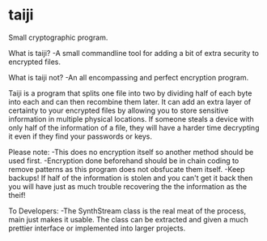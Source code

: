 # taiji
Small cryptographic program.

What is taiji?
  -A small commandline tool for adding a bit of extra security to encrypted files.
  
What is taiji not?
  -An all encompassing and perfect encryption program.
  
Taiji is a program that splits one file into two by dividing half of each byte into each and can then recombine them later.
It can add an extra layer of certainty to your encrypted files by allowing you to store sensitive information in multiple
physical locations. If someone steals a device with only half of the information of a file, they will have a harder time 
decrypting it even if they find your passwords or keys.

Please note:
  -This does no encryption itself so another method should be used first.
  -Encryption done beforehand should be in chain coding to remove patterns as this program does not obsfucate them itself.
  -Keep backups! If half of the information is stolen and you can't get it back then you will have just as much trouble 
    recovering the the information as the theif!

To Developers:
  -The SynthStream class is the real meat of the process, main just makes it usable. The class can be extracted and given a
    much prettier interface or implemented into larger projects.
    
